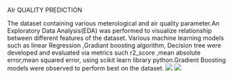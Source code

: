 AIr QUALITY PREDICTION


The dataset containing various meterological and air quality parameter.An Exploratory Data Analysis(EDA) was performed to visualize relationship between different features of the dataset.
Various machine learning models such as linear Regression ,Gradiant boosting algorithm, Decision tree were developed and evaluated via metrics such r2_score ,mean absolute error,mean squared error,
using scikit learn library python.Gradient Boosting models were observed to perform best on the dataset.
<img src="Screenshot(84).png">
<img src="Screenshot(85).png">
